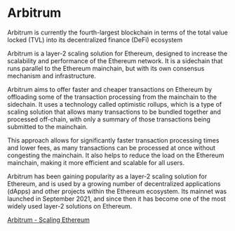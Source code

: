 # Arbitrum

Arbitrum is currently the fourth-largest blockchain in terms of the total value locked (TVL) into its decentralized finance (DeFi) ecosystem

Arbitrum is a layer-2 scaling solution for Ethereum, designed to increase the scalability and performance of the Ethereum network. It is a sidechain that runs parallel to the Ethereum mainchain, but with its own consensus mechanism and infrastructure.

Arbitrum aims to offer faster and cheaper transactions on Ethereum by offloading some of the transaction processing from the mainchain to the sidechain. It uses a technology called optimistic rollups, which is a type of scaling solution that allows many transactions to be bundled together and processed off-chain, with only a summary of those transactions being submitted to the mainchain.

This approach allows for significantly faster transaction processing times and lower fees, as many transactions can be processed at once without congesting the mainchain. It also helps to reduce the load on the Ethereum mainchain, making it more efficient and scalable for all users.

Arbitrum has been gaining popularity as a layer-2 scaling solution for Ethereum, and is used by a growing number of decentralized applications (dApps) and other projects within the Ethereum ecosystem. Its mainnet was launched in September 2021, and since then it has become one of the most widely used layer-2 solutions on Ethereum.

[Arbitrum - Scaling Ethereum](https://arbitrum.io/)
